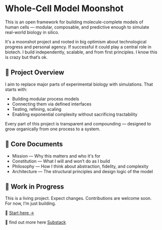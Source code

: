 # Whole-Cell Model Moonshot

This is an open framework for building molecule-complete models of human cells — modular, composable, and predictive enough to simulate real-world biology in 
silico.

It's a moonshot project and rooted in big optimism about technological progress and personal agency. If successful it could play a central role in biotech. I 
build independently, scalable, and from first principles. I know this is crazy but that’s ok.

## 📜 Project Overview

I aim to replace major parts of experimental biology with simulations. That starts with:

- Building modular process models  
- Connecting them via defined interfaces  
- Testing, refining, scaling  
- Enabling exponential complexity without sacrificing tractability  

Every part of this project is transparent and compounding — designed to grow organically from one process to a system.

## 📂 Core Documents

- Mission — Why this matters and who it's for  
- Constitution — What I will and won’t do as I build  
- Philosophy — How I think about abstraction, fidelity, and complexity  
- Architecture — The structural principles and design logic of the model

## 🚧 Work in Progress

This is a living project. Expect changes. Contributions are welcome soon. For now, I’m just building.

📘 [Start here →](docs/start-here.md)

📝 find out more here 
[Substack](https://open.substack.com/pub/teleos/p/building-something-too-big?r=5syomd&utm_campaign=post&utm_medium=web&showWelcomeOnShare=true)
